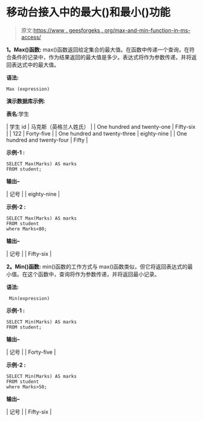 # 移动台接入中的最大()和最小()功能

> 原文:[https://www . geesforgeks . org/max-and-min-function-in-ms-access/](https://www.geeksforgeeks.org/max-and-min-function-in-ms-access/)

**1。Max()函数:**
max()函数返回给定集合的最大值。在函数中传递一个查询，在符合条件的记录中，作为结果返回的最大值是多少。表达式将作为参数传递，并将返回表达式中的最大值。

**语法:**

```
Max (expression)
```

**演示数据库示例:**

**表名**:学生

| 学生 id | 马克斯（英格兰人姓氏） |
| One hundred and twenty-one | Fifty-six |
| 122 | Forty-five |
| One hundred and twenty-three | eighty-nine |
| One hundred and twenty-four | Fifty |

**示例-1 :**

```
SELECT Max(Marks) AS marks 
FROM student;
```

**输出–**

| 记号 |
| eighty-nine |

**示例-2 :**

```
SELECT Max(Marks) AS marks 
FROM student
where Marks<80;
```

**输出–**

| 记号 |
| Fifty-six |

**2。Min()函数:**
min()函数的工作方式与 max()函数类似，但它将返回表达式的最小值。在这个函数中，查询将作为参数传递，并将返回最小记录。

**语法:**

```
 Min(expression)
```

**示例-1 :**

```
SELECT Min(Marks) AS marks 
FROM student;
```

**输出–**

| 记号 |
| Forty-five |

**示例-2 :**

```
SELECT Min(Marks) AS marks 
FROM student
where Marks>50;
```

**输出–**

| 记号 |
| Fifty-six |